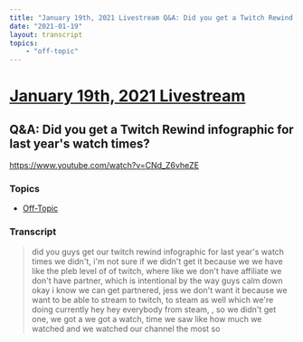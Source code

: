 ```yaml
---
title: "January 19th, 2021 Livestream Q&A: Did you get a Twitch Rewind infographic for last year's watch times?"
date: "2021-01-19"
layout: transcript
topics:
    - "off-topic"
---
```

# [January 19th, 2021 Livestream](../2021-01-19.md)
## Q&A: Did you get a Twitch Rewind infographic for last year's watch times?
https://www.youtube.com/watch?v=CNd_Z6vheZE

### Topics
* [Off-Topic](../topics/off-topic.md)

### Transcript

> did you guys get our twitch rewind infographic for last year's watch times we didn't, i'm not sure if we didn't get it because we we have like the pleb level of of twitch, where like we don't have affiliate we don't have partner, which is intentional by the way guys calm down okay i know we can get partnered, jess we don't want it because we want to be able to stream to twitch, to steam as well which we're doing currently hey hey everybody from steam, , so we didn't get one, we got a we got a watch, time we saw like how much we watched and we watched our channel the most so
